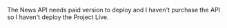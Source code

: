 The News API needs paid version to deploy and I haven't purchase the API so I haven't deploy the Project Live.
